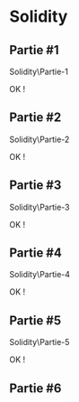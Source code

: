# Solidity

## Partie #1

Solidity\Partie-1

OK !

## Partie #2

Solidity\Partie-2

OK !

## Partie #3

Solidity\Partie-3

OK !

## Partie #4

Solidity\Partie-4

OK !

## Partie #5

Solidity\Partie-5

OK !

## Partie #6
